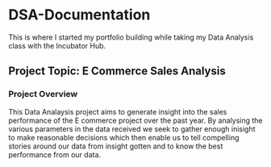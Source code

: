 # DSA-Documentation

This is where I started my portfolio building while taking my Data Analysis class with the Incubator Hub.

## Project Topic: E Commerce Sales Analysis

### Project Overview
This Data Analaysis project aims to generate insight into the sales performance of the E commerce project over the past year. By analysing the various parameters in the data received we seek to gather enough inisight to make reasonable decisions which then enable us to tell compelling stories around our data from insight gotten and to know the best performance from our data.



